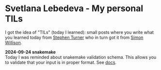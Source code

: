# Svetlana Lebedeva - My personal TILs 

I got the idea of "TILs" (today I learned): small posts where you write what you learned today from [Stephen Turner](https://stephenturner.us/) who in turn got it from [Simon Willison](https://til.simonwillison.net/).

**2024-09-24 snakemake**  
Today I was reminded about snakemake validation schema. This allows you to validate that your input is in proper format. See [docs](https://snakemake.readthedocs.io/en/stable/snakefiles/configuration.html#validation).
